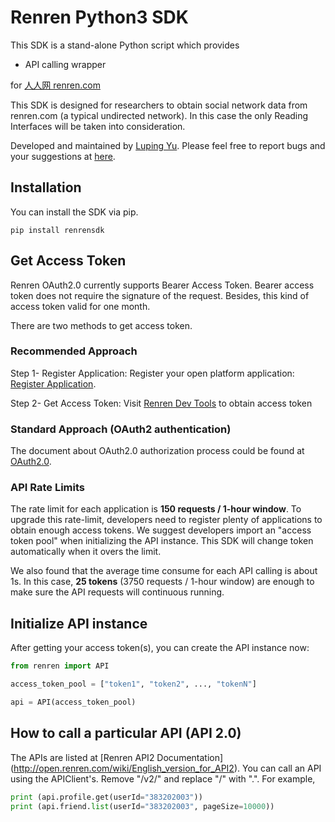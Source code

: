 # Renren Python3 SDK

This SDK is a stand-alone Python script which provides

* API calling wrapper

for [人人网 renren.com](http://www.renren.com)

This SDK is designed for researchers to obtain social network data from renren.com (a typical undirected network). In this case the only Reading Interfaces will be taken into consideration.

Developed and maintained by [Luping Yu](https://github.com/lazydingding). Please feel free to report bugs and
your suggestions at [here](https://github.com/lazydingding/renren_sdk).

## Installation

You can install the SDK via pip.

```
pip install renrensdk
```

## Get Access Token
Renren OAuth2.0 currently supports Bearer Access Token. Bearer access token does not require the signature of the request. Besides, this kind of access token valid for one month.

There are two methods to get access token.
### Recommended Approach ###
Step 1- Register Application: Register your open platform application: [Register Application](http://app.renren.com/developers/newapp).

Step 2- Get Access Token: Visit [Renren Dev Tools](http://dev.renren.com/tools) to obtain access token

### Standard Approach (OAuth2 authentication) ###
The document about OAuth2.0 authorization process could be found at [OAuth2.0](http://open.renren.com/wiki/English_version_for_OAuth2.0).

### API Rate Limits
The rate limit for each application is **150 requests / 1-hour window**. To upgrade this rate-limit, developers need to register plenty of applications to obtain enough access tokens. We suggest developers import an "access token pool" when initializing the API instance. This SDK will change token automatically when it overs the limit.

We also found that the average time consume for each API calling is about 1s. In this case, **25 tokens** (3750 requests / 1-hour window) are enough to make sure the API requests will continuous running.

## Initialize API instance

After getting your access token(s), you can create the API instance now:

```python
from renren import API

access_token_pool = ["token1", "token2", ..., "tokenN"]

api = API(access_token_pool)
```

## How to call a particular API (API 2.0)

The APIs are listed at [Renren API2 Documentation]
(http://open.renren.com/wiki/English_version_for_API2).
You can call an API using the APIClient's.  Remove "/v2/" and replace "/" with ".".  For example,

```python
print (api.profile.get(userId="383202003"))
print (api.friend.list(userId="383202003", pageSize=10000))
```
